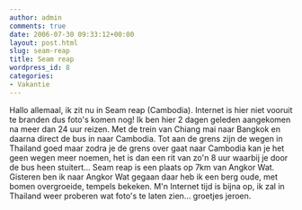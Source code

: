 ```yaml
---
author: admin
comments: true
date: 2006-07-30 09:33:12+00:00
layout: post.html
slug: seam-reap
title: Seam reap
wordpress_id: 8
categories:
- Vakantie
---
```


Hallo allemaal, ik zit nu in Seam reap (Cambodia). Internet is hier niet vooruit te branden dus foto's komen nog! Ik ben hier 2 dagen geleden aangekomen na meer dan 24 uur reizen. Met de trein van Chiang mai naar Bangkok en daarna direct de bus in naar Cambodia. Tot aan de grens zijn de wegen in Thailand goed maar zodra je de grens over gaat naar Cambodia kan je het geen wegen meer noemen, het is dan een rit van zo'n 8 uur waarbij je door de bus heen stuitert... Seam reap is een plaats op 7km van Angkor Wat. Gisteren ben ik naar Angkor Wat gegaan daar heb ik een berg oude, met bomen overgroeide, tempels bekeken. M'n Internet tijd is bijna op, ik zal in Thailand weer proberen wat foto's te laten zien... groetjes jeroen.
